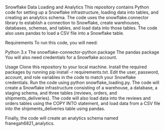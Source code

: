 Snowflake Data Loading and Analytics
This repository contains Python code for setting up a Snowflake infrastructure, loading data into tables, and creating an analytics schema. The code uses the snowflake.connector library to establish a connection to Snowflake, create warehouses, databases, schemas, and tables, and load data into those tables. The code also uses pandas to load a CSV file into a Snowflake table.

Requirements
To run this code, you will need:

Python 3.x
The snowflake-connector-python package
The pandas package
You will also need credentials for a Snowflake account.

Usage
Clone this repository to your local machine.
Install the required packages by running pip install -r requirements.txt.
Edit the user, password, account, and role variables in the code to match your Snowflake credentials.
Run the code using python snowflake_loading.py.
The code will create a Snowflake infrastructure consisting of a warehouse, a database, a staging schema, and three tables (reviews, orders, and shipments_deliveries). The code will also load data into the reviews and orders tables using the COPY INTO statement, and load data from a CSV file into the shipments_deliveries table using pandas.

Finally, the code will create an analytics schema named franegah6821_analytics.
